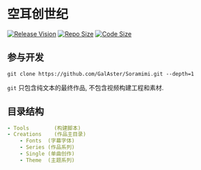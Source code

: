 空耳创世纪
=================================


[![Release Vision](https://img.shields.io/badge/release-v0.1.6.4-ff0000.svg)](https://github.com/GalAster/Soramimi/releases)
[![Repo Size](https://img.shields.io/github/repo-size/GalAster/Soramimi.svg)](https://github.com/GalAster/Soramimi.git)
[![Code Size](https://img.shields.io/github/languages/code-size/GalAster/Soramimi.svg)](https://github.com/GalAster/Soramimi.git)




## 参与开发

```
git clone https://github.com/GalAster/Soramimi.git --depth=1
```

`git` 只包含纯文本的最终作品, 不包含视频构建工程和素材.

## 目录结构

```yaml
- Tools        (构建脚本)
- Creations    (作品主目录)
    - Fonts  (字幕字体)
    - Series (作品系列)
    - Single (单曲创作)
    - Theme  (主题系列)
```